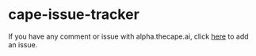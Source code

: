 # cape-issue-tracker
If you have any comment or issue with alpha.thecape.ai, click [here](https://github.com/bloomsburyai/cape-issue-tracker/issues) to add an issue.
